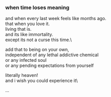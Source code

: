 ### when time loses meaning



and when every last week feels like months ago.\
that when you love it.\
living that is.\
and its like immortality. \
except its not a curse this time.\

add that to being on your own,\
independent of any lethal addictive chemical \
or any infected soul\
or any pending expectations from yourself

literally heaven!\
and i wish you could experience it\





...